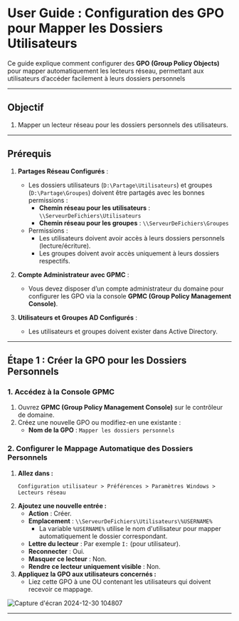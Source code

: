 # User Guide : Configuration des GPO pour Mapper les Dossiers Utilisateurs

Ce guide explique comment configurer des **GPO (Group Policy Objects)** pour mapper automatiquement les lecteurs réseau, permettant aux utilisateurs d’accéder facilement à leurs dossiers personnels

---

## **Objectif**
1. Mapper un lecteur réseau pour les dossiers personnels des utilisateurs.


---

## **Prérequis**

1. **Partages Réseau Configurés** :
   - Les dossiers utilisateurs (`D:\Partage\Utilisateurs`) et groupes (`D:\Partage\Groupes`) doivent être partagés avec les bonnes permissions :
     - **Chemin réseau pour les utilisateurs** : `\\ServeurDeFichiers\Utilisateurs`
     - **Chemin réseau pour les groupes** : `\\ServeurDeFichiers\Groupes`
   - Permissions :
     - Les utilisateurs doivent avoir accès à leurs dossiers personnels (lecture/écriture).
     - Les groupes doivent avoir accès uniquement à leurs dossiers respectifs.

2. **Compte Administrateur avec GPMC** :
   - Vous devez disposer d’un compte administrateur du domaine pour configurer les GPO via la console **GPMC (Group Policy Management Console)**.

3. **Utilisateurs et Groupes AD Configurés** :
   - Les utilisateurs et groupes doivent exister dans Active Directory.

---

## **Étape 1 : Créer la GPO pour les Dossiers Personnels**

### **1. Accédez à la Console GPMC**
1. Ouvrez **GPMC (Group Policy Management Console)** sur le contrôleur de domaine.
2. Créez une nouvelle GPO ou modifiez-en une existante :
   - **Nom de la GPO** : `Mapper les dossiers personnels`

### **2. Configurer le Mappage Automatique des Dossiers Personnels**
1. **Allez dans :**
   ```plaintext
   Configuration utilisateur > Préférences > Paramètres Windows > Lecteurs réseau
   ```
2. **Ajoutez une nouvelle entrée :**
   - **Action** : Créer.
   - **Emplacement** : `\\ServeurDeFichiers\Utilisateurs\%USERNAME%`
     - La variable `%USERNAME%` utilise le nom d'utilisateur pour mapper automatiquement le dossier correspondant.
   - **Lettre du lecteur** : Par exemple `I:` (pour utilisateur).
   - **Reconnecter** : Oui.
   - **Masquer ce lecteur** : Non.
   - **Rendre ce lecteur uniquement visible** : Non.
3. **Appliquez la GPO aux utilisateurs concernés :**
   - Liez cette GPO à une OU contenant les utilisateurs qui doivent recevoir ce mappage.
     
![Capture d'écran 2024-12-30 104807](https://github.com/user-attachments/assets/c67b885d-94b1-4ac2-8ed5-11eca1fbe78b)

---

